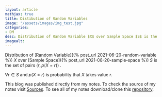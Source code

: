 ```yaml
---
layout: article
mathjax: true
title: Distibution of Random Variables
image: "/assets/images/img_test.jpg"
categories:
- DM
desc: Distribution of Random Variable $X$ over Sample Space $S$ is the set of pairs $(r, p(X=r))$ . 
imagealt: 
---
```


Distribution of [Random Variable]({% post_url 2021-06-20-random-variable %}) $X$ over [Sample Space]({% post_url 2021-06-20-sample-space %}) $S$ is the set of pairs $(r, p(X=r))$ .

































































































































































































































































































































































$\forall r \in S$ and $p(X=r)$ is probability that $X$ takes value $r$.


































































































































































































































































































































































This blog was published directly from my notes.
To check the source of my notes visit [Sources](sources.html).
To see all of my notes download/clone this [repository](https://github.com/bovem/CS).